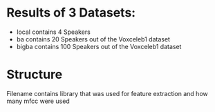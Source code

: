 # Results of 3 Datasets:
- local contains 4 Speakers
- ba contains 20 Speakers out of the Voxceleb1 dataset
- bigba contains 100 Speakers out of the Voxceleb1 dataset

# Structure
Filename contains library that was used for feature extraction and how many mfcc were used